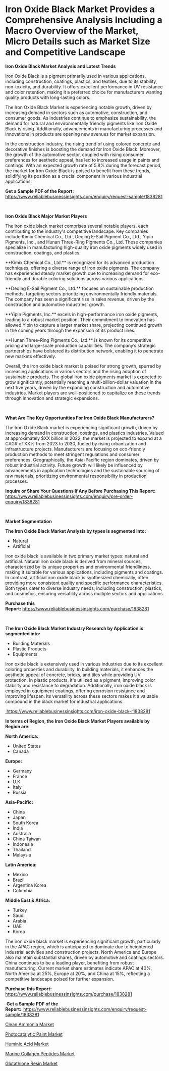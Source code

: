 <p><h1>Iron Oxide Black Market Provides a Comprehensive Analysis Including a Macro Overview of the Market, Micro Details such as Market Size and Competitive Landscape</h1></p><p><strong>Iron Oxide Black Market Analysis and Latest Trends</strong></p>
<p><p>Iron Oxide Black is a pigment primarily used in various applications, including construction, coatings, plastics, and textiles, due to its stability, non-toxicity, and durability. It offers excellent performance in UV resistance and color retention, making it a preferred choice for manufacturers wanting quality products with long-lasting colors.</p><p>The Iron Oxide Black Market is experiencing notable growth, driven by increasing demand in sectors such as automotive, construction, and consumer goods. As industries continue to emphasize sustainability, the demand for natural and environmentally friendly pigments like Iron Oxide Black is rising. Additionally, advancements in manufacturing processes and innovations in products are opening new avenues for market expansion.</p><p>In the construction industry, the rising trend of using colored concrete and decorative finishes is boosting the demand for Iron Oxide Black. Moreover, the growth of the automotive sector, coupled with rising consumer preferences for aesthetic appeal, has led to increased usage in paints and coatings. With an expected growth rate of 5.8% during the forecast period, the market for Iron Oxide Black is poised to benefit from these trends, solidifying its position as a crucial component in various industrial applications.</p></p>
<p><strong>Get a Sample PDF of the Report:&nbsp;</strong> <a href="https://www.reliablebusinessinsights.com/enquiry/request-sample/1838281?utm_campaign=2310&utm_medium=2&utm_source=Github&utm_content=ia&utm_term=02042025&utm_id=iron-oxide-black">https://www.reliablebusinessinsights.com/enquiry/request-sample/1838281</a></p>
<p>&nbsp;</p>
<p><strong>Iron Oxide Black Major Market Players</strong></p>
<p><p>The iron oxide black market comprises several notable players, each contributing to the industry's competitive landscape. Key companies include Kimix Chemical Co., Ltd., Deqing E-Sail Pigment Co., Ltd., Yipin Pigments, Inc., and Hunan Three-Ring Pigments Co., Ltd. These companies specialize in manufacturing high-quality iron oxide pigments widely used in construction, coatings, and plastics.</p><p>**Kimix Chemical Co., Ltd.** is recognized for its advanced production techniques, offering a diverse range of iron oxide pigments. The company has experienced steady market growth due to increasing demand for eco-friendly and durable coloring solutions across various applications. </p><p>**Deqing E-Sail Pigment Co., Ltd.** focuses on sustainable production methods, targeting sectors prioritizing environmentally friendly materials. The company has seen a significant rise in sales revenue, driven by the construction and automotive industries' growth.</p><p>**Yipin Pigments, Inc.** excels in high-performance iron oxide pigments, leading to a robust market position. Their commitment to innovation has allowed Yipin to capture a larger market share, projecting continued growth in the coming years through the expansion of its product lines.</p><p>**Hunan Three-Ring Pigments Co., Ltd.** is known for its competitive pricing and large-scale production capabilities. The company’s strategic partnerships have bolstered its distribution network, enabling it to penetrate new markets effectively.</p><p>Overall, the iron oxide black market is poised for strong growth, spurred by increasing applications in various sectors and the rising adoption of sustainable products. The global iron oxide pigments market is expected to grow significantly, potentially reaching a multi-billion-dollar valuation in the next five years, driven by the expanding construction and automotive industries. Market players are well-positioned to capitalize on these trends through innovation and strategic expansions.</p></p>
<p>&nbsp;</p>
<p><strong>What Are The Key Opportunities For Iron Oxide Black Manufacturers?</strong></p>
<p><p>The Iron Oxide Black market is experiencing significant growth, driven by increasing demand in construction, coatings, and plastics industries. Valued at approximately $XX billion in 2022, the market is projected to expand at a CAGR of XX% from 2023 to 2030, fueled by rising urbanization and infrastructure projects. Manufacturers are focusing on eco-friendly production methods to meet stringent regulations and consumer preferences. Geographically, the Asia-Pacific region dominates, driven by robust industrial activity. Future growth will likely be influenced by advancements in application technologies and the sustainable sourcing of raw materials, prioritizing environmental responsibility in production processes.</p></p>
<p><strong>Inquire or Share Your Questions If Any Before Purchasing This Report:</strong> <a href="https://www.reliablebusinessinsights.com/enquiry/pre-order-enquiry/1838281?utm_campaign=2310&utm_medium=2&utm_source=Github&utm_content=ia&utm_term=02042025&utm_id=iron-oxide-black">https://www.reliablebusinessinsights.com/enquiry/pre-order-enquiry/1838281</a></p>
<p>&nbsp;</p>
<p><strong>Market Segmentation</strong></p>
<p><strong>The Iron Oxide Black Market Analysis by types is segmented into:</strong></p>
<p><ul><li>Natural</li><li>Artificial</li></ul></p>
<p><p>Iron oxide black is available in two primary market types: natural and artificial. Natural iron oxide black is derived from mineral sources, characterized by its unique properties and environmental friendliness, making it suitable for various applications, including pigments and coatings. In contrast, artificial iron oxide black is synthesized chemically, often providing more consistent quality and specific performance characteristics. Both types cater to diverse industry needs, including construction, plastics, and cosmetics, ensuring versatility across multiple sectors and applications.</p></p>
<p><strong>Purchase this Report:&nbsp;</strong><a href="https://www.reliablebusinessinsights.com/purchase/1838281?utm_campaign=2310&utm_medium=2&utm_source=Github&utm_content=ia&utm_term=02042025&utm_id=iron-oxide-black">https://www.reliablebusinessinsights.com/purchase/1838281</a></p>
<p>&nbsp;</p>
<p><strong>The Iron Oxide Black Market Industry Research by Application is segmented into:</strong></p>
<p><ul><li>Building Materials</li><li>Plastic Products</li><li>Equipments</li></ul></p>
<p><p>Iron oxide black is extensively used in various industries due to its excellent coloring properties and durability. In building materials, it enhances the aesthetic appeal of concrete, bricks, and tiles while providing UV protection. In plastic products, it's utilized as a pigment, improving color stability and resistance to degradation. Additionally, iron oxide black is employed in equipment coatings, offering corrosion resistance and improving lifespan. Its versatility across these sectors makes it a valuable compound in the black market for industrial applications.</p></p>
<p><a href="https://www.reliablebusinessinsights.com/iron-oxide-black-r1838281?utm_campaign=2310&utm_medium=2&utm_source=Github&utm_content=ia&utm_term=02042025&utm_id=iron-oxide-black">&nbsp;https://www.reliablebusinessinsights.com/iron-oxide-black-r1838281</a></p>
<p><strong>In terms of Region, the Iron Oxide Black Market Players available by Region are:</strong></p>
<p>
    <p> <strong> North America: </strong>
        <ul>
            <li>United States</li>
            <li>Canada</li>
        </ul>
        </p> 
    <p> <strong> Europe: </strong>
        <ul>
            <li>Germany</li>
            <li>France</li>
            <li>U.K.</li>
            <li>Italy</li>
            <li>Russia</li>
        </ul>
        </p> 
    <p> <strong> Asia-Pacific: </strong>
        <ul>
            <li>China</li>
            <li>Japan</li>
            <li>South Korea</li>
            <li>India</li>
            <li>Australia</li>
            <li>China Taiwan</li>
            <li>Indonesia</li>
            <li>Thailand</li>
            <li>Malaysia</li>
        </ul>
        </p> 
    <p> <strong> Latin America: </strong>
        <ul>
            <li>Mexico</li>
            <li>Brazil</li>
            <li>Argentina Korea</li>
            <li>Colombia</li>
        </ul>
        </p> 
    <p> <strong> Middle East & Africa: </strong>
        <ul>
            <li>Turkey</li>
            <li>Saudi</li>
            <li>Arabia</li>
            <li>UAE</li>
            <li>Korea</li>
        </ul>
    </p>
    </p>
<p><p>The iron oxide black market is experiencing significant growth, particularly in the APAC region, which is anticipated to dominate due to heightened industrial activities and construction projects. North America and Europe also maintain substantial shares, driven by automotive and coatings sectors. China continues to be a leading player, benefiting from robust manufacturing. Current market share estimates indicate APAC at 40%, North America at 25%, Europe at 20%, and China at 15%, reflecting a competitive landscape poised for further expansion.</p></p>
<p><strong>Purchase this Report: </strong><a href="https://www.reliablebusinessinsights.com/purchase/1838281?utm_campaign=2310&utm_medium=2&utm_source=Github&utm_content=ia&utm_term=02042025&utm_id=iron-oxide-black">https://www.reliablebusinessinsights.com/purchase/1838281</a></p>
<p>&nbsp;<strong>Get a Sample PDF of the Report:&nbsp;&nbsp;</strong><a href="https://www.reliablebusinessinsights.com/enquiry/request-sample/1838281?utm_campaign=2310&utm_medium=2&utm_source=Github&utm_content=ia&utm_term=02042025&utm_id=iron-oxide-black">https://www.reliablebusinessinsights.com/enquiry/request-sample/1838281</a></p>
<p><strong></strong></p>
<p><p><a href="https://github.com/bawksmaedamu/Market-Research-Report-List-1/blob/main/clean-ammonia-market.md?utm_campaign=2310&utm_medium=2&utm_source=Github&utm_content=ia&utm_term=02042025&utm_id=iron-oxide-black">Clean Ammonia Market</a></p><p><a href="https://github.com/gierlravasty/Market-Research-Report-List-1/blob/main/photocatalytic-paint-market.md?utm_campaign=2310&utm_medium=2&utm_source=Github&utm_content=ia&utm_term=02042025&utm_id=iron-oxide-black">Photocatalytic Paint Market</a></p><p><a href="https://github.com/marfosamiko7/Market-Research-Report-List-1/blob/main/huminic-acid-market.md?utm_campaign=2310&utm_medium=2&utm_source=Github&utm_content=ia&utm_term=02042025&utm_id=iron-oxide-black">Huminic Acid Market</a></p><p><a href="https://github.com/grimssummouc/Market-Research-Report-List-1/blob/main/marine-collagen-peptides-market.md?utm_campaign=2310&utm_medium=2&utm_source=Github&utm_content=ia&utm_term=02042025&utm_id=iron-oxide-black">Marine Collagen Peptides Market</a></p><p><a href="https://github.com/agemakisel4b/Market-Research-Report-List-1/blob/main/glutathione-resin-market.md?utm_campaign=2310&utm_medium=2&utm_source=Github&utm_content=ia&utm_term=02042025&utm_id=iron-oxide-black">Glutathione Resin Market</a></p></p>